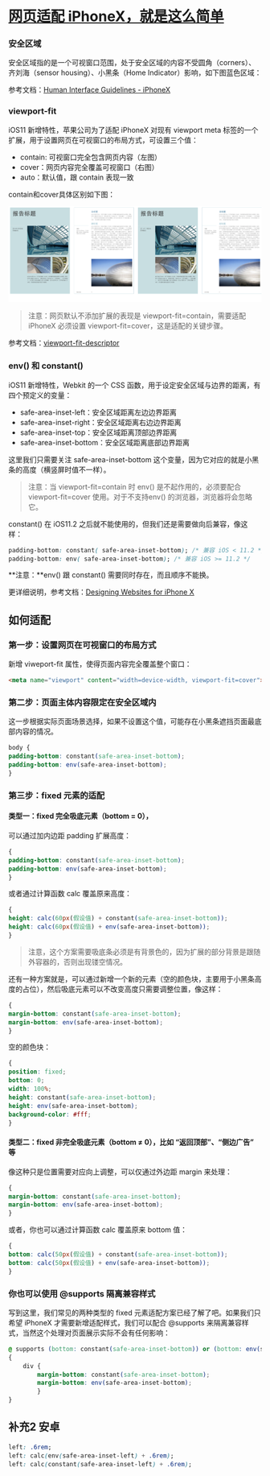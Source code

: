 # [网页适配 iPhoneX，就是这么简单](https://blog.csdn.net/qq_42354773/article/details/81018615)

### 安全区域

安全区域指的是一个可视窗口范围，处于安全区域的内容不受圆角（corners）、齐刘海（sensor housing）、小黑条（Home Indicator）影响，如下图蓝色区域：

参考文档：[Human Interface Guidelines - iPhoneX](https://developer.apple.com/ios/human-interface-guidelines/overview/iphone-x/)

### viewport-fit

iOS11 新增特性，苹果公司为了适配 iPhoneX 对现有 viewport meta 标签的一个扩展，用于设置网页在可视窗口的布局方式，可设置三个值：

- contain: 可视窗口完全包含网页内容（左图）
- cover：网页内容完全覆盖可视窗口（右图）
- auto：默认值，跟 contain 表现一致



contain和cover具体区别如下图：

![img](/media/format,png.png)

> 注意：网页默认不添加扩展的表现是 viewport-fit=contain，需要适配 iPhoneX 必须设置 viewport-fit=cover，这是适配的关键步骤。

参考文档：[viewport-fit-descriptor](https://www.w3.org/TR/css-round-display-1/#viewport-fit-descriptor)

### env() 和 constant()

iOS11 新增特性，Webkit 的一个 CSS 函数，用于设定安全区域与边界的距离，有四个预定义的变量：

- safe-area-inset-left：安全区域距离左边边界距离
- safe-area-inset-right：安全区域距离右边边界距离
- safe-area-inset-top：安全区域距离顶部边界距离
- safe-area-inset-bottom：安全区域距离底部边界距离

这里我们只需要关注 safe-area-inset-bottom 这个变量，因为它对应的就是小黑条的高度（横竖屏时值不一样）。

> 注意：当 viewport-fit=contain 时 env() 是不起作用的，必须要配合 viewport-fit=cover 使用。对于不支持env() 的浏览器，浏览器将会忽略它。

 constant() 在 iOS11.2 之后就不能使用的，但我们还是需要做向后兼容，像这样：

```css
padding-bottom: constant( safe-area-inset-bottom); /* 兼容 iOS < 11.2 */
padding-bottom: env( safe-area-inset-bottom); /* 兼容 iOS >= 11.2 */
```

**注意：**env() 跟 constant() 需要同时存在，而且顺序不能换。

更详细说明，参考文档：[Designing Websites for iPhone X](https://webkit.org/blog/7929/designing-websites-for-iphone-x/?hmsr=funteas.com&utm_medium=funteas.com&utm_source=funteas.com)

## 如何适配

### 第一步：设置网页在可视窗口的布局方式

新增 viweport-fit 属性，使得页面内容完全覆盖整个窗口：

```html
<meta name="viewport" content="width=device-width, viewport-fit=cover">
```

### 第二步：页面主体内容限定在安全区域内

这一步根据实际页面场景选择，如果不设置这个值，可能存在小黑条遮挡页面最底部内容的情况。

```css
body {
padding-bottom: constant(safe-area-inset-bottom);
padding-bottom: env(safe-area-inset-bottom);
}
```

### 第三步：fixed 元素的适配

#### 类型一：fixed 完全吸底元素（bottom = 0），

可以通过加内边距 padding 扩展高度：

```css
{
padding-bottom: constant(safe-area-inset-bottom);
padding-bottom: env(safe-area-inset-bottom);
}
```

或者通过计算函数 calc 覆盖原来高度：

```css
{
height: calc(60px(假设值) + constant(safe-area-inset-bottom));
height: calc(60px(假设值) + env(safe-area-inset-bottom));
}
```

> 注意，这个方案需要吸底条必须是有背景色的，因为扩展的部分背景是跟随外容器的，否则出现镂空情况。

还有一种方案就是，可以通过新增一个新的元素（空的颜色块，主要用于小黑条高度的占位），然后吸底元素可以不改变高度只需要调整位置，像这样：

```css
{
margin-bottom: constant(safe-area-inset-bottom);
margin-bottom: env(safe-area-inset-bottom);
}
```

空的颜色块：

```css
{
position: fixed;
bottom: 0;
width: 100%;
height: constant(safe-area-inset-bottom);
height: env(safe-area-inset-bottom);
background-color: #fff;
}
```

#### 类型二：fixed 非完全吸底元素（bottom ≠ 0），比如 “返回顶部”、“侧边广告” 等

像这种只是位置需要对应向上调整，可以仅通过外边距 margin 来处理：

```css
{
margin-bottom: constant(safe-area-inset-bottom);
margin-bottom: env(safe-area-inset-bottom);
}
```

或者，你也可以通过计算函数 calc 覆盖原来 bottom 值：

```css
{
bottom: calc(50px(假设值) + constant(safe-area-inset-bottom));
bottom: calc(50px(假设值) + env(safe-area-inset-bottom));
}
```

### 你也可以使用 @supports 隔离兼容样式

写到这里，我们常见的两种类型的 fixed 元素适配方案已经了解了吧。如果我们只希望 iPhoneX 才需要新增适配样式，我们可以配合 @supports 来隔离兼容样式，当然这个处理对页面展示实际不会有任何影响：

```css
@ supports (bottom: constant(safe-area-inset-bottom)) or (bottom: env(safe-area-inset-bottom)) 
{
	div {
		margin-bottom: constant(safe-area-inset-bottom);
		margin-bottom: env(safe-area-inset-bottom);
		}
}
```

## 补充2 安卓

```css
left: .6rem;
left: calc(env(safe-area-inset-left) + .6rem);
left: calc(constant(safe-area-inset-left) + .6rem);
```
